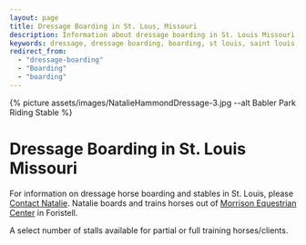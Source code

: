 ```yaml
---
layout: page
title: Dressage Boarding in St. Lous, Missouri
description: Information about dressage boarding in St. Louis Missouri and its surrounding areas
keywords: dressage, dressage boarding, boarding, st louis, saint louis, equestrian, horse
redirect_from: 
  - "dressage-boarding"
  - "Boarding"
  - "boarding"
---
```


{% picture assets/images/NatalieHammondDressage-3.jpg --alt Babler Park Riding Stable %}

# Dressage Boarding in St. Louis Missouri

For information on dressage horse boarding and stables in St. Louis, please [Contact Natalie](/contact). Natalie boards and trains horses out of [Morrison Equestrian Center](https://morrisonequestriancenter.com) in Foristell. 

A select number of stalls available for partial or full training horses/clients.
